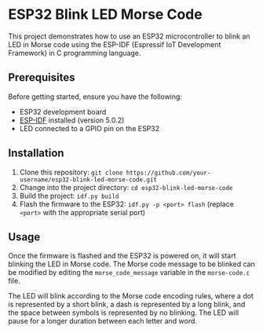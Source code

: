# ESP32 Blink LED Morse Code

This project demonstrates how to use an ESP32 microcontroller to blink an LED in Morse code using the ESP-IDF (Espressif IoT Development Framework) in C programming language.

## Prerequisites

Before getting started, ensure you have the following:

- ESP32 development board
- [ESP-IDF](https://github.com/espressif/esp-idf) installed (version 5.0.2)
- LED connected to a GPIO pin on the ESP32


## Installation

1. Clone this repository: `git clone https://github.com/your-username/esp32-blink-led-morse-code.git`
2. Change into the project directory: `cd esp32-blink-led-morse-code`
3. Build the project: `idf.py build`
4. Flash the firmware to the ESP32: `idf.py -p <port> flash` (replace `<port>` with the appropriate serial port)

## Usage

Once the firmware is flashed and the ESP32 is powered on, it will start blinking the LED in Morse code. The Morse code message to be blinked can be modified by editing the `morse_code_message` variable in the `morse-code.c` file.

The LED will blink according to the Morse code encoding rules, where a dot is represented by a short blink, a dash is represented by a long blink, and the space between symbols is represented by no blinking. The LED will pause for a longer duration between each letter and word.

